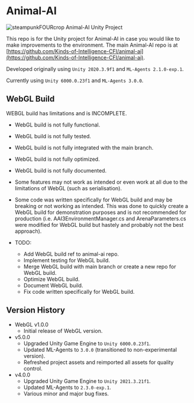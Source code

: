 # Animal-AI
![steampunkFOURcrop](https://github.com/Kinds-of-Intelligence-CFI/animal-ai/assets/65875290/df798f4a-cb2c-416f-a150-093b9382a621)
Animal-AI Unity Project

This repo is for the Unity project for Animal-AI in case you would like to make improvements to the environment. The main Animal-AI repo is at [https://github.com/Kinds-of-Intelligence-CFI/animal-ai](https://github.com/Kinds-of-Intelligence-CFI/animal-ai).

Developed originally using `Unity 2020.3.9f1` and `ML-Agents 2.1.0-exp.1`.

Currently using `Unity 6000.0.23f1` and `ML-Agents 3.0.0`.

## WebGL Build
WEBGL build has limitations and is INCOMPLETE. 
- WebGL build is not fully functional.
- WebGL build is not fully tested.
- WebGL build is not fully integrated with the main branch.
- WebGL build is not fully optimized.
- WebGL build is not fully documented.
- Some features may not work as intended or even work at all due to the limitations of WebGL (such as serialisation).
- Some code was written specifically for WebGL build and may be breaking or not working as intended. This was done to quickly create a WebGL build for demonstration purposes and is not recommended for production (i.e. AAI3EnvironmentManager.cs and ArenaParameters.cs were modified for WebGL build but hastely and probably not the best approach).

- TODO: 
  - Add WebGL build ref to animal-ai repo.
  - Implement testing for WebGL build.
  - Merge WebGL build with main branch or create a new repo for WebGL build.
  - Optimize WebGL build.
  - Document WebGL build.
  - Fix code written specifically for WebGL build.

## Version History
- WebGL v1.0.0
  - Initial release of WebGL version.
- v5.0.0
  - Upgraded Unity Game Engine to `Unity 6000.0.23f1`.
  - Updated ML-Agents to `3.0.0` (transitioned to non-experimental version).
  - Refreshed project assets and reimported all assets for quality control.
- v4.0.0
  - Upgraded Unity Game Engine to `Unity 2021.3.21f1`.
  - Updated ML-Agents to `2.3.0-exp.1`.
  - Various minor and major bug fixes.
